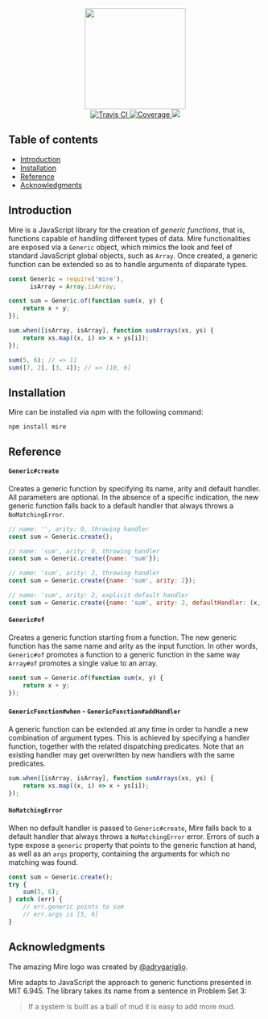 <div align="center">
    <img src="https://www.dropbox.com/s/8ti7tq6b3o0mzgc/mire.png?raw=1" width="200"/>
</div>

<div align="center">
  <a href="https://travis-ci.org/iliocatallo/mire">
    <img src="https://travis-ci.org/iliocatallo/mire.svg?branch=master" alt="Travis CI"/>
  </a>
  <a href="https://coveralls.io/github/iliocatallo/mire">
    <img src="https://coveralls.io/repos/github/iliocatallo/mire/badge.svg?branch=master" alt="Coverage"/>
  </a>
  <a href="https://david-dm.org/iliocatallo/mire" title="Dependencies status">
    <img src="https://david-dm.org/iliocatallo/mire/status.svg"/>
  </a>
</div>

## Table of contents

- [Introduction](#introduction)
- [Installation](#installation)
- [Reference](#reference)
- [Acknowledgments](#acknowledgments)

## Introduction

Mire is a JavaScript library for the creation of _generic functions_, that is, functions capable of handling different types of data. Mire functionalities are exposed via a `Generic` object, which mimics the look and feel of standard JavaScript global objects, such as `Array`. Once created, a generic function can be extended so as to handle arguments of disparate types.

```javascript
const Generic = require('mire'),
      isArray = Array.isArray;

const sum = Generic.of(function sum(x, y) {
    return x + y;
});

sum.when([isArray, isArray], function sumArrays(xs, ys) {
    return xs.map((x, i) => x + ys[i]);
});

sum(5, 6); // => 11
sum([7, 2], [3, 4]); // => [10, 6]
```

## Installation

Mire can be installed via npm with the following command:

```
npm install mire
```

## Reference

#### `Generic#create`

Creates a generic function by specifying its name, arity and default handler. All parameters are optional. In the absence of a specific indication, the new generic function falls back to a default handler that always throws a `NoMatchingError`.

```javascript
// name: '', arity: 0, throwing handler
const sum = Generic.create();

// name: 'sum', arity: 0, throwing handler
const sum = Generic.create({name: 'sum'});

// name: 'sum', arity: 2, throwing handler
const sum = Generic.create({name: 'sum', arity: 2});

// name: 'sum', arity: 2, explicit default handler
const sum = Generic.create({name: 'sum', arity: 2, defaultHandler: (x, y) => x + y})
```

#### `Generic#of`

Creates a generic function starting from a function. The new generic function has the same name and arity as the input function. In other words, `Generic#of` promotes a function to a generic function in the same way `Array#of` promotes a single value to an array.

```javascript
const sum = Generic.of(function sum(x, y) {
    return x + y;
});
```

#### `GenericFunction#when` - `GenericFunction#addHandler`

A generic function can be extended at any time in order to handle a new combination of argument types. This is achieved by specifying a handler function, together with the related dispatching predicates. Note that an existing handler may get overwritten by new handlers with the same predicates.

```javascript
sum.when([isArray, isArray], function sumArrays(xs, ys) {
    return xs.map((x, i) => x + ys[i]);
});
```

#### `NoMatchingError`

When no default handler is passed to `Generic#create`, Mire falls back to a default handler that always throws a `NoMatchingError` error. Errors of such a type expose a `generic` property that points to the generic function at hand, as well as an `args` property, containing the arguments for which no matching was found.

```javascript
const sum = Generic.create();
try {
    sum(5, 6);
} catch (err) {
    // err.generic points to sum
    // err.args is [5, 6]
}
```

## Acknowledgments

The amazing Mire logo was created by [@adrygariglio](https://github.com/adrygariglio).

Mire adapts to JavaScript the approach to generic functions presented in MIT 6.945. The library takes its name from a sentence in Problem Set 3:

> If a system is built as a ball of mud it is easy to add more mud.
